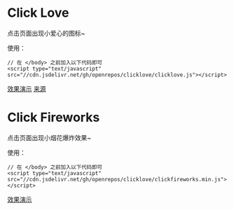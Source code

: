 # Click Love

点击页面出现小爱心的图标~

使用：

```
// 在 </body> 之前加入以下代码即可
<script type="text/javascript" src="//cdn.jsdelivr.net/gh/openrepos/clicklove/clicklove.js"></script>
```

[效果演示](https://openrepos.github.io/clicklove/examples/clicklove.html) [来源](https://asdfv1929.github.io/2018/01/26/click-love/)

# Click Fireworks

点击页面出现小烟花爆炸效果~

使用：

```
// 在 </body> 之前加入以下代码即可
<script type="text/javascript" src="//cdn.jsdelivr.net/gh/openrepos/clicklove/clickfireworks.min.js"></script>
```

[效果演示](https://openrepos.github.io/clicklove/examples/clickfireworks.html)
